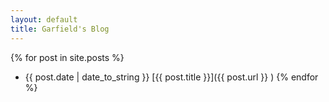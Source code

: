 ```yaml
---
layout: default
title: Garfield's Blog     
---
```


{% for post in site.posts %}
- {{ post.date | date_to_string }} [{{ post.title }}]({{ post.url }} )
{% endfor %}
